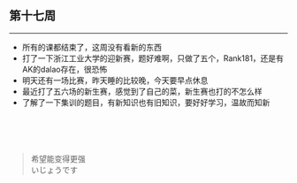 ## 第十七周
--- 
- 所有的课都结束了，这周没有看新的东西
- 打了一下浙江工业大学的迎新赛，题好难啊，只做了五个，Rank181，还是有AK的dalao存在，很恐怖
- 明天还有一场比赛，昨天睡的比较晚，今天要早点休息
- 最近打了五六场的新生赛，感觉到了自己的菜，新生赛也打的不怎么样
- 了解了一下集训的题目，有新知识也有旧知识，要好好学习，温故而知新
<br><br><br><br><br>
> 希望能变得更强<br>
> いじょうです
